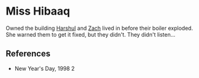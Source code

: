 # Miss Hibaaq
Owned the building [Harshul](Person/Harshul.md) and [Zach](Person/Zach.md) lived in before their boiler exploded. She warned them to get it fixed, but they didn't. They didn't listen...

## References
- New Year's Day, 1998 2
